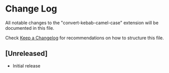 # Change Log

All notable changes to the "convert-kebab-camel-case" extension will be documented in this file.

Check [Keep a Changelog](http://keepachangelog.com/) for recommendations on how to structure this file.

## [Unreleased]

- Initial release

